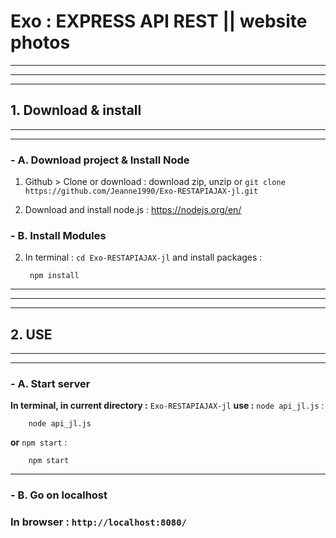 # **Exo :  EXPRESS API REST || website photos**
***
***
***


## **1. Download & install**
***
***
### **- A. Download project & Install Node**

1. Github > Clone or download : download zip, unzip or `git clone https://github.com/Jeanne1990/Exo-RESTAPIAJAX-jl.git`
        

2. Download and install node.js : https://nodejs.org/en/

### **- B. Install Modules**

2. In terminal : `cd Exo-RESTAPIAJAX-jl` and install packages : 

        npm install

---
        
***
***
## **2. USE**
***
***


### **- A. Start server**


**In terminal, in current directory :** `Exo-RESTAPIAJAX-jl`
**use  :** `node api_jl.js` :

        node api_jl.js

**or** `npm start` :

        npm start

---

### **- B. Go on localhost**


### **In browser :** `http://localhost:8080/` 
